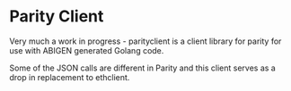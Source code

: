 Parity Client
=============

Very much a work in progress - parityclient is a client library for parity for use with ABIGEN generated Golang code.

Some of the JSON calls are different in Parity and this client serves as a drop in replacement to ethclient.
